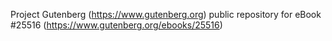 Project Gutenberg (https://www.gutenberg.org) public repository for eBook #25516 (https://www.gutenberg.org/ebooks/25516)
